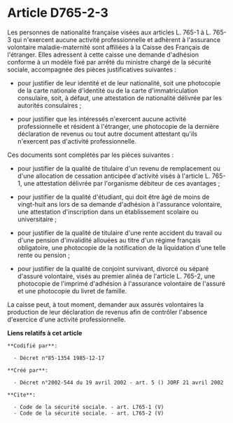 # Article D765-2-3

Les personnes de nationalité française visées aux articles L. 765-1 à L. 765-3 qui n'exercent aucune activité professionnelle
et adhèrent à l'assurance volontaire maladie-maternité sont affiliées à la Caisse des Français de l'étranger. Elles adressent
à cette caisse une demande d'adhésion conforme à un modèle fixé par arrêté du ministre chargé de la sécurité sociale,
accompagnée des pièces justificatives suivantes :

- pour justifier de leur identité et de leur nationalité, soit une photocopie de la carte nationale d'identité ou de la carte
d'immatriculation consulaire, soit, à défaut, une attestation de nationalité délivrée par les autorités consulaires ;

- pour justifier que les intéressés n'exercent aucune activité professionnelle et résident à l'étranger, une photocopie de la
dernière déclaration de revenus ou tout autre document attestant qu'ils n'exercent pas d'activité professionnelle. 

Ces documents sont complétés par les pièces suivantes :

- pour justifier de la qualité de titulaire d'un revenu de remplacement ou d'une allocation de cessation anticipée d'activité
visés à l'article L. 765-1, une attestation délivrée par l'organisme débiteur de ces avantages ;

- pour justifier de la qualité d'étudiant, qui doit être âgé de moins de vingt-huit ans lors de sa demande d'adhésion à
l'assurance volontaire, une attestation d'inscription dans un établissement scolaire ou universitaire ;

- pour justifier de la qualité de titulaire d'une rente accident du travail ou d'une pension d'invalidité allouées au titre
d'un régime français obligatoire, une photocopie de la notification de la liquidation d'une telle rente ou pension ;

- pour justifier de la qualité de conjoint survivant, divorcé ou séparé d'assuré volontaire, visés au premier alinéa de
l'article L. 765-2, une photocopie de l'imprimé d'adhésion à l'assurance volontaire de l'assuré et une photocopie du livret
de famille. 

La caisse peut, à tout moment, demander aux assurés volontaires la production de leur déclaration de revenus afin de
contrôler l'absence d'exercice d'une activité professionnelle.

**Liens relatifs à cet article**

	**Codifié par**:

	  - Décret n°85-1354 1985-12-17

	**Créé par**:

	  - Décret n°2002-544 du 19 avril 2002 - art. 5 () JORF 21 avril 2002

	**Cite**:

	  - Code de la sécurité sociale. - art. L765-1 (V)
	  - Code de la sécurité sociale. - art. L765-2 (V)

